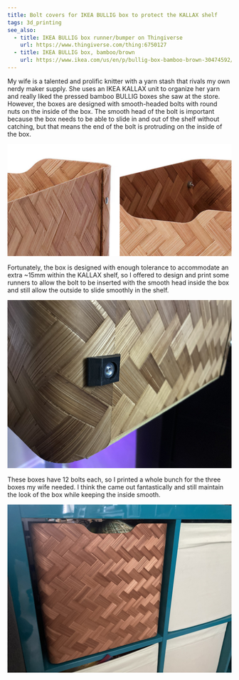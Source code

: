```yaml
---
title: Bolt covers for IKEA BULLIG box to protect the KALLAX shelf
tags: 3d_printing
see_also:
  - title: IKEA BULLIG box runner/bumper on Thingiverse
    url: https://www.thingiverse.com/thing:6750127
  - title: IKEA BULLIG box, bamboo/brown
    url: https://www.ikea.com/us/en/p/bullig-box-bamboo-brown-30474592/
---
```


My wife is a talented and prolific knitter with a yarn stash that rivals my own nerdy maker supply. She uses an IKEA KALLAX unit to organize her yarn and really liked the pressed bamboo BULLIG boxes she saw at the store. However, the boxes are designed with smooth-headed bolts with round nuts on the inside of the box. The smooth head of the bolt is important because the box needs to be able to slide in and out of the shelf without catching, but that means the end of the bolt is protruding on the inside of the box.

![Side-by-side close-ups of product photo comparing smooth head to protrusion; The bolt protrudes about 5-6mm inside the box](/assets/bullig-box-bolt-config.jpg)

Fortunately, the box is designed with enough tolerance to accommodate an extra ~15mm within the KALLAX shelf, so I offered to design and print some runners to allow the bolt to be inserted with the smooth head inside the box and still allow the outside to slide smoothly in the shelf.

![Close-up photo of runner press-fit over the round nut; The runner is a trapezoid that is about 6mm tall to completely cover the bolt and has a 30mm by 15mm footprint on the side of the box](/assets/bullig-box-bumper-closeup.jpg)

These boxes have 12 bolts each, so I printed a whole bunch for the three boxes my wife needed. I think the came out fantastically and still maintain the look of the box while keeping the inside smooth.

![Photo of box with runners in shelf; The runners are not easily visible and blend into the shadow between the box and the shelf wall](/assets/bullig-box-in-situ.jpg)

[kallax]: https://www.ikea.com/us/en/cat/kallax-series-27534/
[bullig]: https://www.ikea.com/us/en/p/bullig-box-bamboo-brown-30474592/
